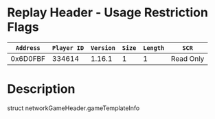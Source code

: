 # Replay Header - Usage Restriction Flags

| `Address` | `Player ID` | `Version` | `Size` | `Length` | `SCR` |
| ---------- | ----------- | --------- | ------ | -------- | ---- |
| 0x6D0FBF | 334614 | 1.16.1 | 1 | 1 | Read Only |

# Description

struct networkGameHeader.gameTemplateInfo